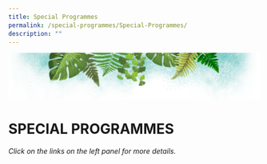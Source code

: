 ```yaml
---
title: Special Programmes
permalink: /special-programmes/Special-Programmes/
description: ""
---
```

![](/images/Banner.png)

# SPECIAL PROGRAMMES

_Click on the links on the left panel for more details._
